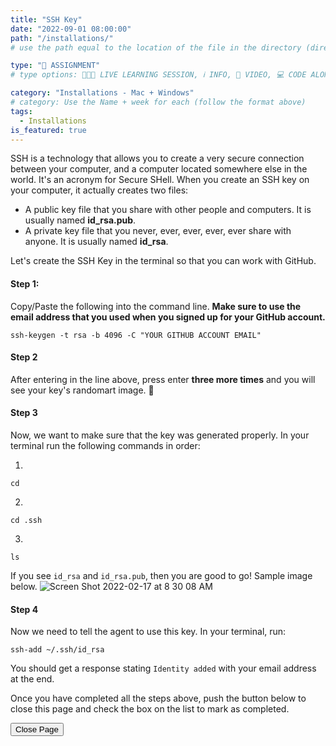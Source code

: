 ```yaml
---
title: "SSH Key"
date: "2022-09-01 08:00:00"
path: "/installations/"
# use the path equal to the location of the file in the directory (directory structure)

type: "📝 ASSIGNMENT"
# type options: 👩🏽‍🏫 LIVE LEARNING SESSION, ℹ️ INFO, 🎥 VIDEO, 💻 CODE ALONG, 🥼LAB, ↩️ REVIEW/NOTES, 👥 GROUP LEARNING, 👷🏼‍♂️ GROUP PROJECT, 🧠 ASSESSMENT, 📝 ASSIGNMENT

category: "Installations - Mac + Windows"
# category: Use the Name + week for each (follow the format above)
tags:
  - Installations
is_featured: true
---
```

SSH is a technology that allows you to create a very secure connection between your computer, and a computer located somewhere else in the world. It's an acronym for Secure SHell. When you create an SSH key on your computer, it actually creates two files:

- A public key file that you share with other people and computers. It is usually named **id_rsa.pub**.
- A private key file that you never, ever, ever, ever, ever share with anyone. It is usually named **id_rsa**.

Let's create the SSH Key in the terminal so that you can work with GitHub.

#### Step 1:
Copy/Paste the following into the command line. **Make sure to use the email address that you used when you signed up for your GitHub account.**

```shell
ssh-keygen -t rsa -b 4096 -C "YOUR GITHUB ACCOUNT EMAIL"
```

#### Step 2
After entering in the line above, press enter **three more times** and you will see your key's randomart image. 🎉

#### Step 3
Now, we want to make sure that the key was generated properly. In your terminal run the following commands in order:

1. 
```shell
cd
```
2. 
```shell
cd .ssh
```
3. 
```shell
ls
```

If you see `id_rsa` and `id_rsa.pub`, then you are good to go! Sample image below.
![Screen Shot 2022-02-17 at 8 30 08 AM](https://user-images.githubusercontent.com/29741570/189227648-f4902bdf-d847-4fea-ab1e-fc651dcaf5c9.png)

#### Step 4
Now we need to tell the agent to use this key. In your terminal, run:

```shell
ssh-add ~/.ssh/id_rsa
```

You should get a response stating `Identity added` with your email address at the end.

Once you have completed all the steps above, push the button below to close this page and check the box on the list to mark as completed.

<button class="report m-1 p-3 btn-lg btn-outline-warning btn" onclick="window.close()">Close Page</button>
